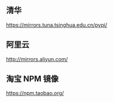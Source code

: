 ## 清华
https://mirrors.tuna.tsinghua.edu.cn/pypi/

## 阿里云
http://mirrors.aliyun.com/

## 淘宝 NPM 镜像
https://npm.taobao.org/
